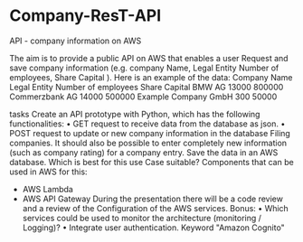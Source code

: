 # Company-ResT-API

API - company information on AWS

The aim is to provide a public API on AWS that enables a user
Request and save company information (e.g. company Name, Legal Entity
Number of employees, Share Capital ). Here is an example of the data:
Company Name Legal Entity Number of employees Share Capital
BMW              AG            13000             800000
Commerzbank      AG            14000             500000
Example Company  GmbH          300               50000


tasks
Create an API prototype with Python, which has the following functionalities:
• GET request to receive data from the database as json.
• POST request to update or new company information in the database Filing companies. It should also be
possible to enter completely new information (such as
company rating) for a company entry.
Save the data in an AWS database. Which is best for this use Case suitable?
Components that can be used in AWS for this:
- AWS Lambda
- AWS API Gateway
During the presentation there will be a code review and a review of the
Configuration of the AWS services.
Bonus:
• Which services could be used to monitor the architecture (monitoring /
Logging)?
• Integrate user authentication. Keyword "Amazon Cognito"
